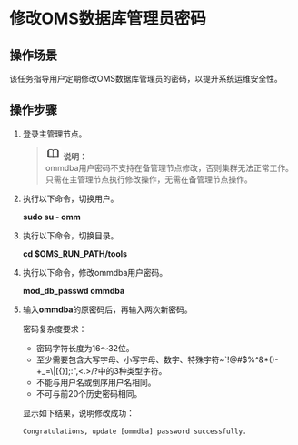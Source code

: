 # 修改OMS数据库管理员密码<a name="ZH-CN_TOPIC_0040967545"></a>

## 操作场景<a name="section6298525417463"></a>

该任务指导用户定期修改OMS数据库管理员的密码，以提升系统运维安全性。

## 操作步骤<a name="section66822208174637"></a>

1.  登录主管理节点。

    >![](public_sys-resources/icon-note.gif) **说明：**   
    >ommdba用户密码不支持在备管理节点修改，否则集群无法正常工作。只需在主管理节点执行修改操作，无需在备管理节点操作。  

2.  执行以下命令，切换用户。

    **sudo su - omm**

3.  执行以下命令，切换目录。

    **cd $OMS\_RUN\_PATH/tools**

4.  执行以下命令，修改ommdba用户密码。

    **mod\_db\_passwd ommdba**

5.  输入**ommdba**的原密码后，再输入两次新密码。

    密码复杂度要求：

    -   密码字符长度为16～32位。
    -   至少需要包含大写字母、小写字母、数字、特殊字符~\`!@\#$%^&\*\(\)-+\_=\\|\[\{\}\];:",<.\>/?中的3种类型字符。
    -   不能与用户名或倒序用户名相同。
    -   不可与前20个历史密码相同。

    显示如下结果，说明修改成功：

    ```
    Congratulations, update [ommdba] password successfully.
    ```


